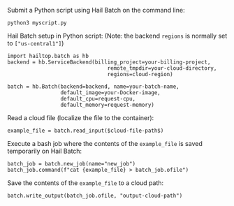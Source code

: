 Submit a Python script using Hail Batch on the command line:
```
python3 myscript.py
```

Hail Batch setup in Python script:
(Note: the backend `regions` is normally set to `["us-central1"]`)
```
import hailtop.batch as hb
backend = hb.ServiceBackend(billing_project=your-billing-project,
                                remote_tmpdir=your-cloud-directory,
                                regions=cloud-region)

batch = hb.Batch(backend=backend, name=your-batch-name,
                 default_image=your-Docker-image,  
                 default_cpu=request-cpu,
                 default_memory=request-memory)
```
Read a cloud file (localize the file to the container):
```
example_file = batch.read_input($cloud-file-path$)
```

Execute a bash job where the contents of the `example_file` is saved temporarily on Hail Batch:
```
batch_job = batch.new_job(name="new_job")
batch_job.command(f"cat {example_file} > batch_job.ofile")
```

Save the contents of the `example_file` to a cloud path:
```
batch.write_output(batch_job.ofile, "output-cloud-path")
```
